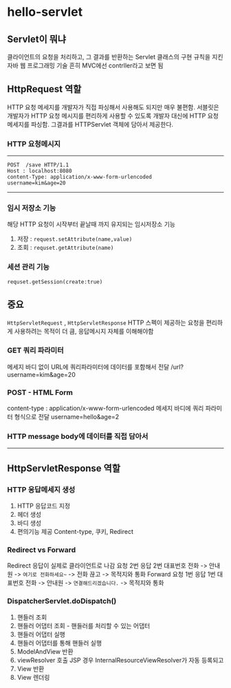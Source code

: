 # hello-servlet

## Servlet이 뭐냐
클라이언트의 요청을 처리하고, 그 결과를 반환하는 
Servlet 클래스의 구현 규칙을 지킨 자바 웹 프로그래밍 기술
흔히 MVC에선 contrller라고 보면 됨

## HttpRequest 역할

HTTP 요청 메세지를 개발자가 직접 파싱해서 사용해도 되지만 매우 불편함. 
서블릿은 개발자가 HTTP 요청 메시지를 편리하게 사용할 수 있도록 개발자 대신에 HTTP 요청메세지를 파싱함. 그결과를 HTTPServlet 객체에 담아서 제공한다.

### HTTP 요청메시지
***
```
POST  /save HTTP/1.1
Host : localhost:8080
content-Type: application/x-www-form-urlencoded
username=kim&age=20
```
***

### 임시 저장소 기능
해당 HTTP 요청이 시작부터 끝날때 까지 유지되는 임시저장소 기능

1. 저장 : ```request.setAttribute(name,value)```
2. 조회 : ```requset.getAttribute(name)```

### 세션 관리 기능
```requset.getSession(create:true) ```

## 중요
```HttpServletRequest``` , ```HttpServletResponse``` HTTP 스펙이 제공하는 요청을 편리하게 사용하려는 목적이 더 큼, 응답메시지 자체를 이해해야함

### GET 쿼리 파라미터
메세지 바디 없이 URL에 쿼리파라미터에 데이터를 포함해서 전달
/url?username=kim&age=20
### POST - HTML Form
content-type : application/x-www-form-urlencoded
메세지 바디에 쿼리 파라미터 형식으로 전달 
username=hello&age=2
### HTTP message body에 데이터를 직접 담아서 
***
## HttpServletResponse 역할
### HTTP 응답메세지 생성
1. HTTP 응답코드 지정
2. 헤더 생성
3. 바디 생성
4. 편의기능 제공 Content-type, 쿠키, Redirect


### Redirect vs Forward
Redirect 응답이 실제로 클라이언트로 나감 요청 2번 응답 2번 
대표번호 전화 -> 안내원 -> ```여기로 전화하세요~``` -> 전화 끊고 -> 목적지와 통화
Forward 요청 1번 응답 1번
대표번호 전화 -> 안내원 -> ```연결해드리겠습니다.``` -> 목적지와 통화

### DispatcherServlet.doDispatch()
1. 핸들러 조회
2. 핸들러 어댑터 조회 - 핸들러를 처리할 수 있는 어댑터
3. 핸들러 어댑터 실행 
4. 핸들러 어댑터를 통해 핸들러 실행
5. ModelAndView 반환
6. viewResolver 호출 JSP 경우 InternalResourceViewResolver가 자동 등록되고 
7. View 반환
8. View 렌더링

